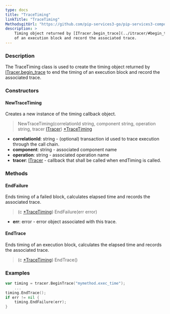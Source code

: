 ```yaml
---
type: docs
title: "TraceTiming"
linkTitle: "TraceTiming"
MethodsgitUrl: "https://github.com/pip-services3-go/pip-services3-components-go"
description: >
    Timing object returned by [ITracer.begin_trace](../itracer/#begin_trace) to end the timing
    of an execution block and record the associated trace.
---
```


### Description

The TraceTiming class is used to create the timing object returned by [ITracer.begin_trace](../itracer/#begin_trace) to end the timing of an execution block and record the associated trace.

### Constructors

#### NewTraceTiming
Creates a new instance of the timing callback object.

> NewTraceTiming(correlationId string, component string, operation string, tracer [ITracer](../itracer)) [*TraceTiming]()

- **correlationId**: string - (optional) transaction id used to trace execution through the call chain.
- **component**: string - associated component name
- **operation**: string - associated operation name
- **tracer**: [ITracer](../itracer) - callback that shall be called when endTiming is called.


### Methods

#### EndFailure
Ends timing of a failed block, calculates elapsed time
and records the associated trace.

> (c [*TraceTiming]()) EndFailure(err error)

- **err**: error - error object associated with this trace.


#### EndTrace
Ends timing of an execution block, calculates the elapsed time
and records the associated trace.

> (c [*TraceTiming]()) EndTrace()
 
### Examples

```go
var timing = tracer.BeginTrace("mymethod.exec_time");
    ...
timing.EndTrace();
if err != nil {
    timing.EndFailure(err);
}
```
